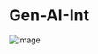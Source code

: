 # Gen-AI-Int


![image](https://github.com/bibasrairockz/Gen-AI-Int/assets/130794180/628a4a72-0795-4c7b-9689-40e70215ac39)
